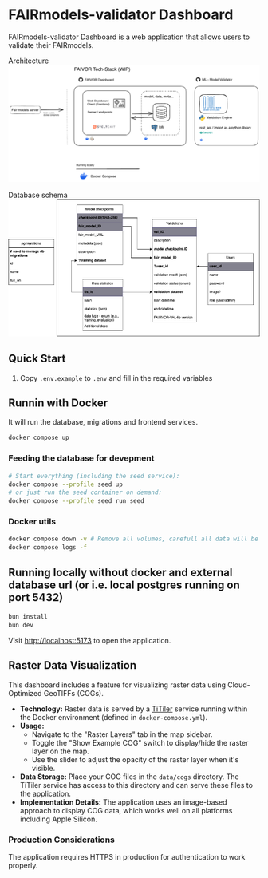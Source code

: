 # FAIRmodels-validator Dashboard

FAIRmodels-validator Dashboard is a web application that allows users to validate their FAIRmodels.

Architecture
![techstack](./techstack.excalidraw.png)

Database schema
![database](./db-schema.drawio.png)

## Quick Start
1. Copy `.env.example` to `.env` and fill in the required variables

## Runnin with Docker
It will run the database, migrations and frontend services.
```bash
docker compose up
```
### Feeding the database for devepment
```bash
# Start everything (including the seed service):
docker compose --profile seed up
# or just run the seed container on demand:
docker compose --profile seed run seed
```

### Docker utils
```bash
docker compose down -v # Remove all volumes, carefull all data will be lost.
docker compose logs -f
```


## Running locally without docker and external database url (or i.e. local postgres running on port 5432)
```bash
bun install
bun dev
```

Visit [http://localhost:5173](http://localhost:5173) to open the application.

## Raster Data Visualization

This dashboard includes a feature for visualizing raster data using Cloud-Optimized GeoTIFFs (COGs).

-   **Technology:** Raster data is served by a [TiTiler](https://developmentseed.org/titiler/) service running within the Docker environment (defined in `docker-compose.yml`).
-   **Usage:**
    -   Navigate to the "Raster Layers" tab in the map sidebar.
    -   Toggle the "Show Example COG" switch to display/hide the raster layer on the map.
    -   Use the slider to adjust the opacity of the raster layer when it's visible.
-   **Data Storage:** Place your COG files in the `data/cogs` directory. The TiTiler service has access to this directory and can serve these files to the application.
-   **Implementation Details:** The application uses an image-based approach to display COG data, which works well on all platforms including Apple Silicon.

### Production Considerations

The application requires HTTPS in production for authentication to work properly.

